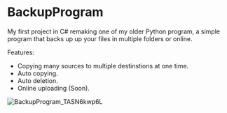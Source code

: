 # BackupProgram

My first project in C# remaking one of my older Python program, a simple program that backs up up your files in multiple folders or online. 

Features:
- Copying many sources to multiple destinstions at one time.
- Auto copying.
- Auto deletion.
- Online uploading (Soon).


![BackupProgram_TASN6kwp6L](https://user-images.githubusercontent.com/60906637/197352116-a74b0744-61ce-4c31-a6b4-d06e97d9dcac.png)
